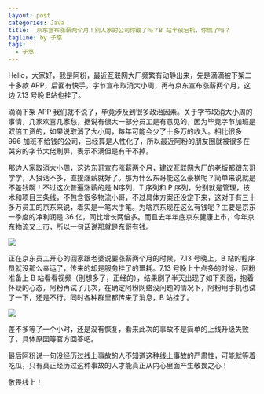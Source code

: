 ```yaml
---
layout: post
categories: Java
title:  京东宣布涨薪两个月！别人家的公司你酸了吗？B 站半夜宕机，你慌了吗？
tagline: by 子悠
tags: 
  - 子悠
---
```


Hello，大家好，我是阿粉，最近互联网大厂频繁有动静出来，先是滴滴被下架二十多款 APP，后面有快手，字节宣布取消大小周，再有京东宣布涨薪两个月，这边 7.13 号晚 B站也挂了。

滴滴下架 APP 我们就不说了，毕竟涉及到很多政治因素。关于字节取消大小周的事情，几家欢喜几家愁，据说有很大一部分员工是有意见的，因为毕竟字节加班是双倍工资的，如果说取消了大小周，每年可能会少了十多万的收入。相比很多 996 加班不给钱的公司，已经算是人性化了，所以最近阿粉的朋友圈就被很多在哭穷的字节大佬刷屏，表示不满但是有干不掉。

那边人家取消大小周，这边东哥宣布涨薪两个月，建议互联网大厂的老板都跟东哥学学，人狠话不多，直接涨薪就好了。那为什么东哥能这么豪横呢？简单来说就是不差钱啊！不过这次普遍涨薪的是 N序列，T 序列和 P 序列，分别就是管理，技术和项目三条线，不包含很多物流小哥，不过具体方案还没定下来，这对于有三十多万员工的京东来说，着实是一笔大手笔。为啥京东现在这么有钱呢？主要是京东一季度的净利润是 36 亿，同比增长两倍多。而且去年年底京东健康上市，今年京东物流又上市，所以一句话说那就是东哥有钱。

![](http://www.justdojava.com/assets/images/2019/java/image_ziyou/2021/0714/1.png)



正在京东员工开心的回家跟老婆说要涨薪两个月的时候，7.13 号晚上，B 站的程序员就没那么幸运了，传来的却是服务挂了的噩耗。7.13 号晚上十点多的时候，阿粉准备上 B 站看看视频（别想多了，正经的），结果刷了半天出现了如下页面，抱着怀疑的心态，阿粉再试了几次，在确定阿粉网络没问题的情况下，阿粉用手机也试了一下，还是不行。同时各种群里都传来了消息，B 站挂了。

![](http://www.justdojava.com/assets/images/2019/java/image_ziyou/2021/0714/2.png)

差不多等了一个小时，还是没有恢复，看来此次的事故不是简单的上线升级失败了，具体原因等官方回答吧。

最后阿粉说一句没经历过线上事故的人不知道这种线上事故的严肃性，可能就等着吃瓜，只有真正经历过这种事故的人才能真正从内心里面产生敬畏之心！

敬畏线上！

